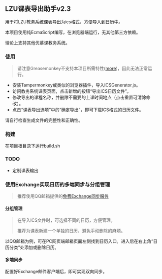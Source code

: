 ## LZU课表导出助手v2.3

用于将LZU教务系统课表导出为ics格式，方便导入到日历中。

本项目使用纯EcmaScript编写，在浏览器端运行，无其他第三方依赖。

理论上支持其他优慕课教务系统。

### 使用

> 请注意Greasemonkey不支持本项目所需特性([more](https://github.com/greasemonkey/greasemonkey/issues/2574))，因此无法正常运行。

* 安装Tampermonkey或类似的浏览器插件，导入ICSGenerator.js。
* 访问教务系统课表页面，点击新增的按钮“导出ICS日历文件”。
* 修改导出的课程名称，并删除不需要的上课时间地点（点击重置可清除修改）。
* 点击“课表导出选项”中的“确定导出”，即可下载ICS格式的日历文件。

请自行检查生成文件的完整性和正确性。

### 构建

在项目根目录下运行build.sh

### TODO

* 定制课表输出

### 使用Exchange实现日历的多端同步与分组管理

> 推荐使用QQ邮箱提供的[免费Exchange同步服务](https://service.mail.qq.com/cgi-bin/help?id=20019)

#### 分组管理

> 在导入ICS文件时，可选择不同的日历，方便管理。
>
> 推荐为课表新建一个单独的日历，避免手动删除的麻烦。

以QQ邮箱为例，可在PC网页端邮箱页面左侧找到日历入口，进入后在右上角“日历分类”处添加或删除日历。

#### 多端同步

配置好Exchange邮件客户端后，即可实现双向同步。


